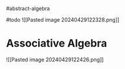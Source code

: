 #abstract-algebra


#todo
![[Pasted image 20240429122328.png]]



# Associative Algebra
![[Pasted image 20240429122426.png]]
